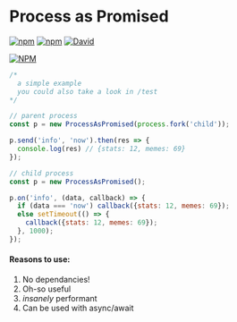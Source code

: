 # Process as Promised #

[![npm](https://img.shields.io/npm/v/process-as-promised.svg?maxAge=3600)](https://www.npmjs.com/package/process-as-promised)
[![npm](https://img.shields.io/npm/dt/process-as-promised.svg?maxAge=3600)](https://www.npmjs.com/package/process-as-promised)
[![David](https://david-dm.org/guscaplan/ProcessAsPromised.svg)](https://david-dm.org/guscaplan/ProcessAsPromised)

[![NPM](https://nodei.co/npm/process-as-promised.png?downloads=true&downloadRank=true&stars=true)](https://nodei.co/npm/process-as-promised/)

```js
/*
  a simple example
  you could also take a look in /test
*/

// parent process
const p = new ProcessAsPromised(process.fork('child'));

p.send('info', 'now').then(res => {
  console.log(res) // {stats: 12, memes: 69}
});

// child process
const p = new ProcessAsPromised();

p.on('info', (data, callback) => {
  if (data === 'now') callback({stats: 12, memes: 69});
  else setTimeout(() => {
    callback({stats: 12, memes: 69});
  }, 1000);
});
```

#### Reasons to use: ####
1. No dependancies!
2. Oh-so useful
3. _insanely_ performant
4. Can be used with async/await
